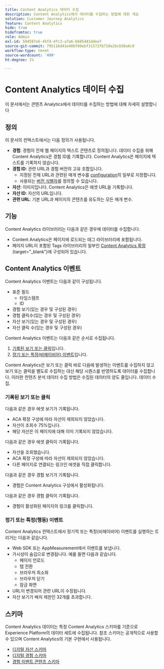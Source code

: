 ```yaml
---
title: Content Analytics 데이터 수집
description: Content Analytics에서 데이터를 수집하는 방법에 대한 개요
solution: Customer Journey Analytics
feature: Content Analytics
hide: true
hidefromtoc: true
role: Admin
exl-id: 584587e6-45fd-4fc3-a7a6-6685481ddee7
source-git-commit: 795116d41e40bf89ebf31572fb718e2bcb58a6c8
workflow-type: tm+mt
source-wordcount: '499'
ht-degree: 1%

---
```


# Content Analytics 데이터 수집

이 문서에서는 콘텐츠 Analytics에서 데이터를 수집하는 방법에 대해 자세히 설명합니다


## 정의

이 문서의 컨텍스트에서는 다음 정의가 사용됩니다.

* **경험**: 경험이 전체 웹 페이지의 텍스트 콘텐츠로 정의됩니다. 데이터 수집을 위해 Content Analytics은 경험 ID를 기록합니다. Content Analytics은 페이지에 텍스트를 기록하지 않습니다.
* **경험 ID**: 관련 URL과 경험 버전의 고유 조합입니다.
   * 지정된 전체 URL과 관련된 매개 변수를 [configuration](configuration.md)의 일부로 지정합니다.
   * 사용되는 [버전 식별자](manual.md#versioning)를 정의할 수 있습니다.
* **자산**: 이미지입니다. Content Analytics은 에셋 URL을 기록합니다.
* **자산 ID**: 자산의 URL입니다.
* **관련 URL**: 기본 URL과 페이지의 콘텐츠를 유도하는 모든 매개 변수.


## 기능

Content Analytics 라이브러리는 다음과 같은 경우에 데이터를 수집합니다.

* Content Analytics은 페이지에 로드되는 태그 라이브러리에 포함됩니다.
* 페이지 URL이 포함된 Tags 라이브러리의 일부인 [Content Analytics 확장](https://experienceleague.adobe.com/en/docs/experience-platform/tags/extensions/client/content-analytics/overview){target="_blank"}에 구성되어 있습니다.


## Content Analytics 이벤트

Content Analytics 이벤트는 다음과 같이 구성됩니다.

* 표준 필드
   * 타임스탬프
   * ID
* 경험 보기(있는 경우 및 구성된 경우)
* 경험 클릭수(있는 경우 및 구성된 경우)
* 자산 보기(있는 경우 및 구성된 경우)
* 자산 클릭 수(있는 경우 및 구성된 경우)


Content Analytics 이벤트는 다음과 같은 순서로 수집됩니다.

1. [기록된 보기 또는 클릭](#recorded-view-or-click)입니다.
1. [정기 또는 특정(비헤이비어) 이벤트](#regular-or-specific-behaviorial-event)입니다.

Content Analytics은 보기 또는 클릭 바로 다음에 발생하는 이벤트를 수집하지 않고 보기 또는 클릭을 별도로 수집하는 대신 해당 시퀀스를 반영하도록 데이터를 수집합니다. 이러한 컨텐츠 분석 데이터 수집 방법은 수집된 데이터의 양도 줄입니다. 데이터 수집.

### 기록된 보기 또는 클릭

다음과 같은 경우 에셋 보기가 기록됩니다.

* ACA 확장 구성에 따라 자산이 제외되지 않았습니다.
* 자산이 조회수 75%입니다.
* 해당 자산은 이 페이지에 대해 이미 기록되지 않았습니다.

다음과 같은 경우 에셋 클릭이 기록됩니다.

* 자산을 조회했습니다.
* ACA 확장 구성에 따라 자산이 제외되지 않았습니다.
* 다른 페이지로 연결되는 링크인 에셋을 직접 클릭합니다.

다음과 같은 경우 경험 보기가 기록됩니다.

* 경험은 Content Analytics 구성에서 활성화됩니다.

다음과 같은 경우 경험 클릭이 기록됩니다.

* 경험이 활성화된 페이지의 링크를 클릭합니다.


### 정기 또는 특정(행동) 이벤트

Content Analytics 컨텍스트에서 정기적 또는 특정(비헤이비어) 이벤트를 실행하는 트리거는 다음과 같습니다.

* Web SDK 또는 AppMeasurement에서 이벤트를 보냅니다.
* 가시성이 숨김으로 변경됩니다. 예를 들면 다음과 같습니다.
   * 페이지 언로드
   * 탭 전환
   * 브라우저 최소화
   * 브라우저 닫기
   * 잠금 화면
* URL이 변경되어 관련 URL이 수정됩니다.
* 자산 보기가 배치 제한인 32개를 초과합니다.


## 스키마

Content Analytics 데이터는 특정 Content Analytics 스키마를 기준으로 Experience Platform의 데이터 세트에 수집됩니다. 참조 스키마는 공개적으로 사용할 수 있으며 Content Analytics의 기본 구현에서 사용됩니다.

* [디지털 자산 스키마](https://github.com/adobe/xdm/blob/master/components/classes/digital-asset.schema.json)
* [디지털 경험 스키마](https://github.com/adobe/xdm/blob/master/components/classes/digital-experience.schema.json)
* [경험 이벤트 콘텐츠 스키마](https://github.com/adobe/xdm/blob/master/components/fieldgroups/experience-event/experienceevent-content.schema.json)
